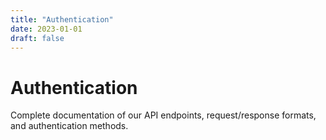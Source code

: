 ```yaml
---
title: "Authentication"
date: 2023-01-01
draft: false
---
```


# Authentication

Complete documentation of our API endpoints, request/response formats, and authentication methods.
